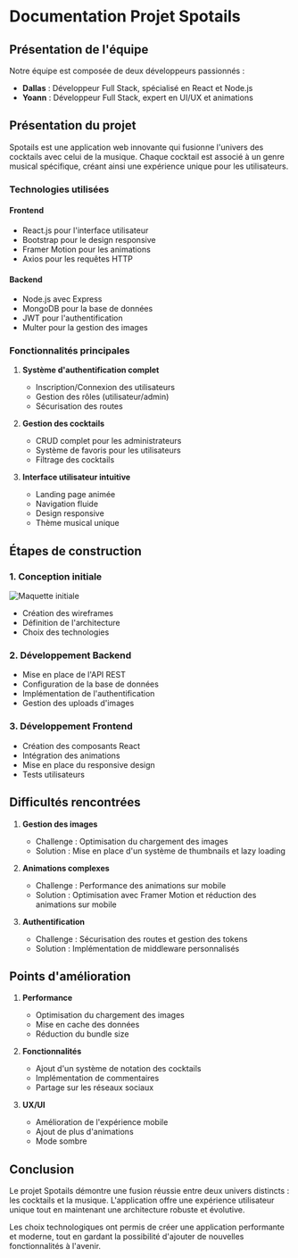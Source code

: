 # Documentation Projet Spotails

## Présentation de l'équipe

Notre équipe est composée de deux développeurs passionnés :

- **Dallas** : Développeur Full Stack, spécialisé en React et Node.js
- **Yoann** : Développeur Full Stack, expert en UI/UX et animations

## Présentation du projet

Spotails est une application web innovante qui fusionne l'univers des cocktails avec celui de la musique. Chaque cocktail est associé à un genre musical spécifique, créant ainsi une expérience unique pour les utilisateurs.

### Technologies utilisées

#### Frontend
- React.js pour l'interface utilisateur
- Bootstrap pour le design responsive
- Framer Motion pour les animations
- Axios pour les requêtes HTTP

#### Backend
- Node.js avec Express
- MongoDB pour la base de données
- JWT pour l'authentification
- Multer pour la gestion des images

### Fonctionnalités principales

1. **Système d'authentification complet**
   - Inscription/Connexion des utilisateurs
   - Gestion des rôles (utilisateur/admin)
   - Sécurisation des routes

2. **Gestion des cocktails**
   - CRUD complet pour les administrateurs
   - Système de favoris pour les utilisateurs
   - Filtrage des cocktails

3. **Interface utilisateur intuitive**
   - Landing page animée
   - Navigation fluide
   - Design responsive
   - Thème musical unique

## Étapes de construction

### 1. Conception initiale
![Maquette initiale](http://localhost:5000/uploads/maquette.png)

- Création des wireframes
- Définition de l'architecture
- Choix des technologies

### 2. Développement Backend

- Mise en place de l'API REST
- Configuration de la base de données
- Implémentation de l'authentification
- Gestion des uploads d'images

### 3. Développement Frontend

- Création des composants React
- Intégration des animations
- Mise en place du responsive design
- Tests utilisateurs

## Difficultés rencontrées

1. **Gestion des images**
   - Challenge : Optimisation du chargement des images
   - Solution : Mise en place d'un système de thumbnails et lazy loading

2. **Animations complexes**
   - Challenge : Performance des animations sur mobile
   - Solution : Optimisation avec Framer Motion et réduction des animations sur mobile

3. **Authentification**
   - Challenge : Sécurisation des routes et gestion des tokens
   - Solution : Implémentation de middleware personnalisés

## Points d'amélioration

1. **Performance**
   - Optimisation du chargement des images
   - Mise en cache des données
   - Réduction du bundle size

2. **Fonctionnalités**
   - Ajout d'un système de notation des cocktails
   - Implémentation de commentaires
   - Partage sur les réseaux sociaux

3. **UX/UI**
   - Amélioration de l'expérience mobile
   - Ajout de plus d'animations
   - Mode sombre

## Conclusion

Le projet Spotails démontre une fusion réussie entre deux univers distincts : les cocktails et la musique. L'application offre une expérience utilisateur unique tout en maintenant une architecture robuste et évolutive.

Les choix technologiques ont permis de créer une application performante et moderne, tout en gardant la possibilité d'ajouter de nouvelles fonctionnalités à l'avenir.